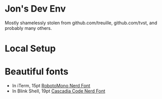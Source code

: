 # Jon's Dev Env
Mostly shamelessly stolen from github.com/treuille, github.com/tvst, and probably many others.

# Local Setup

# Beautiful fonts

- In iTerm, 15pt [RobotoMono Nerd Font](https://github.com/ryanoasis/nerd-fonts/tree/master/patched-fonts/RobotoMono/Regular/complete)
- In Blink Shell, 19pt [Cascadia Code Nerd
  Font](https://github.com/BlinkSh/fonts)